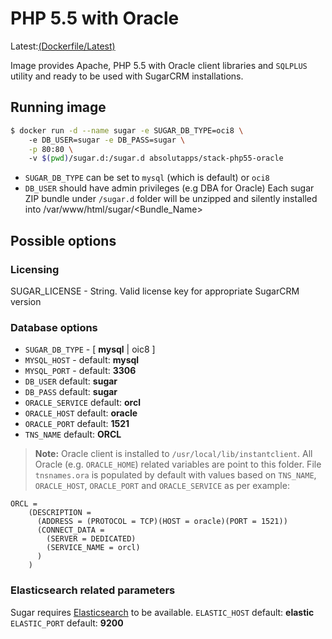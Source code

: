 [1]:https://github.com/padlik/docker-php55-oracle/blob/master/Dockerfile
# PHP 5.5 with Oracle
Latest:[(Dockerfile/Latest)][1]

Image provides Apache, PHP 5.5 with Oracle client libraries and `SQLPLUS` utility and ready to be used with SugarCRM installations. 

## Running image

```sh
$ docker run -d --name sugar -e SUGAR_DB_TYPE=oci8 \ 
    -e DB_USER=sugar -e DB_PASS=sugar \
    -p 80:80 \ 
    -v $(pwd)/sugar.d:/sugar.d absolutapps/stack-php55-oracle
```

- `SUGAR_DB_TYPE`  can be set to `mysql` (which is default) or `oci8`
- `DB_USER` should have admin privileges (e.g DBA for Oracle) 
Each sugar ZIP bundle under `/sugar.d` folder will be unzipped and silently installed into /var/www/html/sugar/<Bundle_Name> 

## Possible options

### Licensing
SUGAR_LICENSE - String. Valid license key for appropriate SugarCRM version 

### Database options
- `SUGAR_DB_TYPE` - [ **mysql** | oic8 ]
- `MYSQL_HOST` - default: **mysql** 
- `MYSQL_PORT` - default: **3306**
- `DB_USER` default: **sugar**
- `DB_PASS` default: **sugar**
- `ORACLE_SERVICE` default: **orcl**
- `ORACLE_HOST` default: **oracle**
- `ORACLE_PORT` default: **1521**
- `TNS_NAME` default: **ORCL**

> **Note:**
Oracle client is installed to `/usr/local/lib/instantclient`. All Oracle (e.g. `ORACLE_HOME`) related variables are point to this folder. File `tnsnames.ora` is populated by default with values based on `TNS_NAME`, `ORACLE_HOST`, `ORACLE_PORT` and `ORACLE_SERVICE` as per example:
```
ORCL =
    (DESCRIPTION =
      (ADDRESS = (PROTOCOL = TCP)(HOST = oracle)(PORT = 1521))
      (CONNECT_DATA =
        (SERVER = DEDICATED)
        (SERVICE_NAME = orcl)
      )
    )
```

### Elasticsearch related parameters
Sugar requires [Elasticsearch][2] to be available. 
`ELASTIC_HOST` default: **elastic**
`ELASTIC_PORT` default: **9200**

[2]:https://hub.docker.com/_/elasticsearch/

